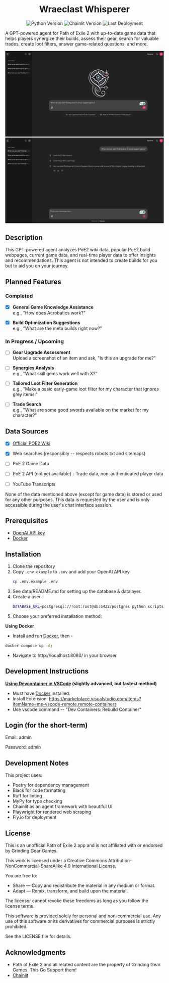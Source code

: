 <div align="center">

# Wraeclast Whisperer

![Python Version](https://img.shields.io/badge/dynamic/toml?url=https%3A%2F%2Fraw.githubusercontent.com%2Fdarecstowell%2Fwraeclast-whisperer%2Frefs%2Fheads%2Fmain%2Fpyproject.toml&query=%24.tool.poetry.dependencies.python&label=Python)
![Chainlit Version](https://img.shields.io/badge/dynamic/toml?url=https%3A%2F%2Fraw.githubusercontent.com%2Fdarecstowell%2Fwraeclast-whisperer%2Frefs%2Fheads%2Fmain%2Fpyproject.toml&query=%24.tool.poetry.dependencies.chainlit&label=Chainlit&color=red)
![Last Deployment](https://img.shields.io/github/actions/workflow/status/darecstowell/wraeclast-whisperer/fly-deploy.yml?branch=main&label=Last%20Deployment)

</div>

A GPT-powered agent for Path of Exile 2 with up-to-date game data that helps players synergize their builds, assess their gear, search for valuable trades, create loot filters, answer game-related questions, and more.

![alt text](screenshots/home-page.png)
![alt text](screenshots/lvl-3-support-gems.png)

## Description

This GPT-powered agent analyzes PoE2 wiki data, popular PoE2 build webpages, current game data, and real-time player data to offer insights and recommendations. This agent is not intended to create builds for you but to aid you on your journey. 

## Planned Features

### Completed
- [X] **General Game Knowledge Assistance**  
  e.g., "How does Acrobatics work?"

- [X] **Build Optimization Suggestions**  
  e.g., "What are the meta builds right now?"

### In Progress / Upcoming
- [ ] **Gear Upgrade Assessment**  
  Upload a screenshot of an item and ask, "Is this an upgrade for me?"

- [ ] **Synergies Analysis**  
  e.g., "What skill gems work well with X?"

- [ ] **Tailored Loot Filter Generation**  
  e.g., "Make a basic early-game loot filter for my character that ignores grey items."

- [ ] **Trade Search**  
  e.g., "What are some good swords available on the market for my character?"

## Data Sources
- [x] [Official POE2 Wiki](https://www.poe2wiki.net/wiki/Path_of_Exile_2_Wiki)
- [x] Web searches (responsibly -- respects robots.txt and sitemaps)
- [ ] PoE 2 Game Data
- [ ] PoE 2 API (not yet available) - Trade data, non-authenticated player data
- [ ] YouTube Transcripts


None of the data mentioned above (except for game data) is stored or used for any other purposes. This data is requested by the user and is only accessible during the user's chat interface session.

## Prerequisites

- [OpenAI API key](https://platform.openai.com/settings/organization/api-keys)
- [Docker](https://www.docker.com/products/docker-desktop/)

## Installation

1. Clone the repository
2. Copy `.env.example` to `.env` and add your OpenAI API key
    ```sh
    cp .env.example .env
    ```
3. See data/README.md for setting up the database & datalayer.
4. Create a user - 
    ```bash 
    DATABASE_URL=postgresql://root:root@db:5432/postgres python scripts/create_user.py --username {USER} --password {PASSWORD}
    ```
6. Choose your preferred installation method:

**Using Docker**
- Install and run [Docker](https://www.docker.com/products/docker-desktop/), then -
```sh
docker compose up -d;
```
- Navigate to http://localhost:8080/ in your browser

## Development Instructions

**[Using Devcontainer in VSCode](https://code.visualstudio.com/docs/devcontainers/tutorial) (slightly advanced, but fastest method)** 
- Must have [Docker](https://www.docker.com/products/docker-desktop/) installed. 
- Install Extension: https://marketplace.visualstudio.com/items?itemName=ms-vscode-remote.remote-containers
- Use vscode command -- "Dev Containers: Rebuild Container" 

## Login (for the short-term)
Email: admin

Password: admin

## Development Notes

This project uses:

- Poetry for dependency management
- Black for code formatting
- Ruff for linting
- MyPy for type checking
- Chainlit as an agent framework with beautiful UI
- Playwright for rendered web scraping
- Fly.io for deployment

## License
This is an unofficial Path of Exile 2 app and is not affiliated with or endorsed by Grinding Gear Games.

This work is licensed under a Creative Commons Attribution-NonCommercial-ShareAlike 4.0 International License.

You are free to:

- Share — Copy and redistribute the material in any medium or format.
- Adapt — Remix, transform, and build upon the material.

The licensor cannot revoke these freedoms as long as you follow the license terms.

This software is provided solely for personal and non-commercial use. Any use of this software or its derivatives for commercial purposes is strictly prohibited.

See the LICENSE file for details.

## Acknowledgments

- Path of Exile 2 and all related content are the property of Grinding Gear Games. This Go Support them!
- [Chainlit](https://chainlit.io/)
